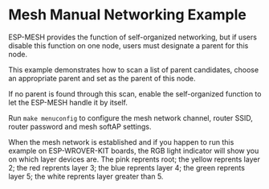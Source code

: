 # Mesh Manual Networking Example

ESP-MESH provides the function of self-organized networking, but if users disable this function on one node, users must designate a parent for this node.


This example demonstrates how to scan a list of parent candidates, choose an appropriate parent and set as the parent of this node.

If no parent is found through this scan, enable the self-organized function to let the ESP-MESH handle it by itself.

Run `make menuconfig` to configure the mesh network channel, router SSID, router password and mesh softAP settings.

When the mesh network is established and if you happen to run this example on ESP-WROVER-KIT boards, the RGB light indicator will show you on which layer devices are. The pink reprents root; the yellow reprents layer 2; the red reprents layer 3; the blue reprents layer 4; the green reprents layer 5; the white reprents layer greater than 5.


